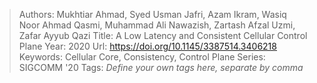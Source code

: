 > Authors: Mukhtiar Ahmad, Syed Usman Jafri, Azam Ikram, Wasiq Noor Ahmad Qasmi, Muhammad Ali Nawazish, Zartash Afzal Uzmi, Zafar Ayyub Qazi
> Title: A Low Latency and Consistent Cellular Control Plane
> Year: 2020
> Url: https://doi.org/10.1145/3387514.3406218
> Keywords: Cellular Core, Consistency, Control Plane
> Series: SIGCOMM '20
> Tags: *Define your own tags here, separate by comma*